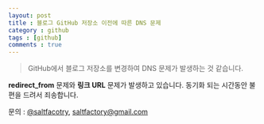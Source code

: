 ```yaml
---
layout: post
title : 블로그 GitHub 저장소 이전에 따른 DNS 문제
category : github
tags : [github]
comments : true
---
```


> GitHub에서 블로그 저장소를 변경하여 DNS 문제가 발생하는 것 같습니다.

**redirect_from** 문제와 **링크 URL** 문제가 발생하고 있습니다.
동기화 되는 시간동안 불편을 드려서 죄송합니다.

문의 :  [@saltfacotry](https://twitter.com/saltfactory), saltfactory@gmail.com 


<!--more-->
